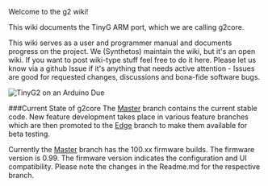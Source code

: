 Welcome to the g2 wiki!

This wiki documents the TinyG ARM port, which we are calling g2core. 

This wiki serves as a user and programmer manual and documents progress on the project. We (Synthetos) maintain the wiki, but it's an open wiki. If you want to post wiki-type stuff feel free to do it here. Please let us know via a github Issue if it's anything that needs active attention - Issues are good for requested changes, discussions and bona-fide software bugs.

![TinyG2 on an Arduino Due](http://farm4.staticflickr.com/3739/10301325295_31cb0dc6ab_h.jpg)

###Current State of g2core
The [Master](https://github.com/synthetos/g2/tree/master) branch contains the current stable code. New feature development takes place in various feature branches which are then promoted to the [Edge](https://github.com/synthetos/g2/tree/edge) branch to make them available for beta testing.

Currently the [Master](https://github.com/synthetos/g2/tree/master) branch has the 100.xx firmware builds. The firmware version is 0.99. The firmware version indicates the configuration and UI compatibility. Please note the changes in the Readme.md for the respective branch.